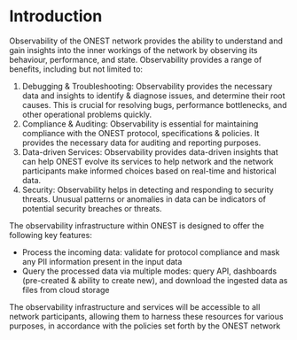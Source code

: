 # Introduction

Observability of the ONEST network provides the ability to understand and gain insights into the inner workings of the network by observing its behaviour, performance, and state. Observability provides a range of benefits, including but not limited to:

1. Debugging & Troubleshooting: Observability provides the necessary data and insights to identify & diagnose issues, and determine their root causes. This is crucial for resolving bugs, performance bottlenecks, and other operational problems quickly.
2. Compliance & Auditing: Observability is essential for maintaining compliance with the ONEST protocol, specifications & policies. It provides the necessary data for auditing and reporting purposes.
3. Data-driven Services: Observability provides data-driven insights that can help ONEST evolve its services to help network and the network participants make informed choices based on real-time and historical data.
4. Security: Observability helps in detecting and responding to security threats. Unusual patterns or anomalies in data can be indicators of potential security breaches or threats.

The observability infrastructure within ONEST is designed to offer the following key features:

* Process the incoming data: validate for protocol compliance and mask any PII information present in the input data
* Query the processed data via multiple modes: query API, dashboards (pre-created & ability to create new), and download the ingested data as files from cloud storage

The observability infrastructure and services will be accessible to all network participants, allowing them to harness these resources for various purposes, in accordance with the policies set forth by the ONEST network
